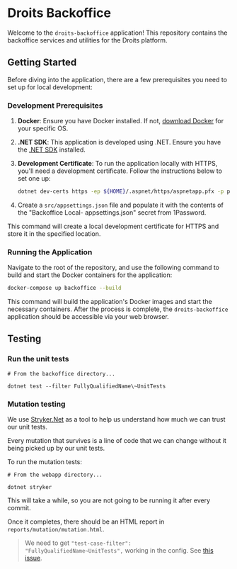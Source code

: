 # Droits Backoffice

Welcome to the `droits-backoffice` application! This repository contains the backoffice services and utilities for the Droits platform.

## Getting Started

Before diving into the application, there are a few prerequisites you need to set up for local development:

### Development Prerequisites

1. **Docker**: Ensure you have Docker installed. If not, [download Docker](https://www.docker.com/products/docker-desktop) for your specific OS.

2. **.NET SDK**: This application is developed using .NET. Ensure you have the [.NET SDK](https://dotnet.microsoft.com/download) installed.

3. **Development Certificate**: To run the application locally with HTTPS, you'll need a development certificate. Follow the instructions below to set one up:
    ```bash
    dotnet dev-certs https -ep ${HOME}/.aspnet/https/aspnetapp.pfx -p password
    ```
4. Create a `src/appsettings.json` file and populate it with the contents of the "Backoffice Local- appsettings.json" secret from 1Password.

This command will create a local development certificate for HTTPS and store it in the specified location.

### Running the Application

Navigate to the root of the repository, and use the following command to build and start the Docker containers for the application:

```bash
docker-compose up backoffice --build
```

This command will build the application's Docker images and start the necessary containers. After the process is complete, the `droits-backoffice` application should be accessible via your web browser.

## Testing

### Run the unit tests

```shell
# From the backoffice directory...

dotnet test --filter FullyQualifiedName\~UnitTests
```

### Mutation testing

We use [Stryker.Net](https://stryker-mutator.io/docs/stryker-net/introduction/) as a tool to help us understand how much we can trust our unit tests.

Every mutation that survives is a line of code that we can change without it being picked up by our unit tests.

To run the mutation tests:

```shell
# From the webapp directory...

dotnet stryker
```

This will take a while, so you are not going to be running it after every commit.

Once it completes, there should be an HTML report in `reports/mutation/mutation.html`.

> We need to get `"test-case-filter": "FullyQualifiedName~UnitTests",` working in the config. See [this issue](https://github.com/stryker-mutator/stryker-net/issues/3242).
